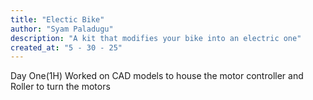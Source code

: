 ```yaml
---
title: "Electic Bike"
author: "Syam Paladugu"    
description: "A kit that modifies your bike into an electric one"
created_at: "5 - 30 - 25"
---
```


Day One(1H)
Worked on CAD models to house the motor controller and Roller to turn the motors

